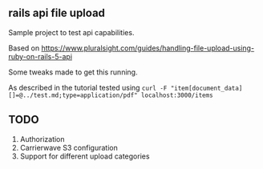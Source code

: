 ## rails api file upload

Sample project to test api capabilities.

Based on https://www.pluralsight.com/guides/handling-file-upload-using-ruby-on-rails-5-api

Some tweaks made to get this running.

As described in the tutorial tested using 
`curl -F "item[document_data][]=@../test.md;type=application/pdf" localhost:3000/items`
 
## TODO

1. Authorization
2. Carrierwave S3 configuration 
3. Support for different upload categories 